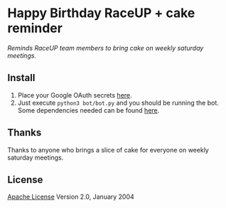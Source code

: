 # Happy Birthday RaceUP + cake reminder

*Reminds RaceUP team members to bring cake on weekly saturday meetings.*


## Install
1. Place your Google OAuth secrets [here](bot/.user_credentials/).
2. Just execute ```python3 bot/bot.py``` and you should be running the bot.
Some dependencies needed can be found [here](bot/requirements.txt).


## Thanks
Thanks to anyone who brings a slice of cake for everyone on weekly saturday meetings.


## License
[Apache License](http://www.apache.org/licenses/LICENSE-2.0) Version 2.0, January 2004
